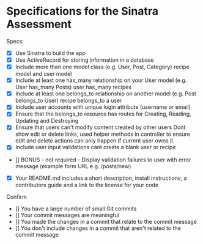 # Specifications for the Sinatra Assessment

Specs:
- [x] Use Sinatra to build the app
- [x] Use ActiveRecord for storing information in a database
- [x] Include more than one model class (e.g. User, Post, Category)
      recipe model and user model
- [x] Include at least one has_many relationship on your User model (e.g. User has_many Posts)
      user has_many recipes
- [x] Include at least one belongs_to relationship on another model (e.g. Post belongs_to User)
      recipe belongs_to a user
- [x] Include user accounts with unique login attribute (username or email)
- [x] Ensure that the belongs_to resource has routes for Creating, Reading, Updating and Destroying
- [x] Ensure that users can't modify content created by other users
      Dont show edit or delete links, used helper methods in controller to ensure edit and delete actions can 
      only happen if current user owns it. 
- [x] Include user input validations
      cant create a blank user or recipe
- [] BONUS - not required - Display validation failures to user with error message (example form URL e.g. /posts/new)
- [x] Your README.md includes a short description, install instructions, a contributors guide and a link to the license for your code

Confirm
- [] You have a large number of small Git commits
- [] Your commit messages are meaningful
- [] You made the changes in a commit that relate to the commit message
- [] You don't include changes in a commit that aren't related to the commit message
